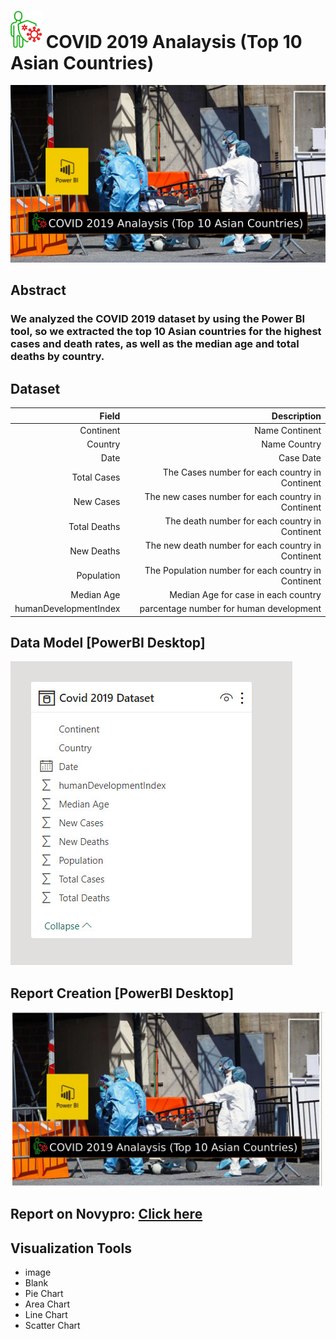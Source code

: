 # <img src="./COVID.png" width='50'> COVID 2019 Analaysis (Top 10 Asian Countries)
![Hospital.png](./img/COVID-2019-Analaysis.png)

## Abstract
### We analyzed the COVID 2019 dataset by using the Power BI tool, so we extracted the top 10 Asian countries for the highest cases and death rates, as well as the median age and total deaths by country.

## Dataset

|Field|Description
|-:|-:|
|Continent|Name Continent|
|Country|Name Country|
|Date|Case Date|
|Total Cases|The Cases number for each country in Continent|
|New Cases |The new cases number for each country in Continent|
|Total Deaths|The death number for each country in Continent|
|New Deaths|The new death number for each country in Continent|
|Population|The Population number for each country in Continent|
|Median Age|Median Age for case in each country
|humanDevelopmentIndex| parcentage number for human development

## Data Model [PowerBI Desktop]
![Data-Model-img](./img/COVID-2019-Analaysis-data-model.jpg)

## Report Creation [PowerBI Desktop]
![](./img/COVID%202019%20Analysis%20(Top%2010%20Asian%20Countries).gif)

## Report on Novypro: [Click here](https://www.novypro.com/project/covid-2019-analysis-top-10-asian-countries-project)

## Visualization Tools
- image
- Blank
- Pie Chart
- Area Chart
- Line Chart
- Scatter Chart




